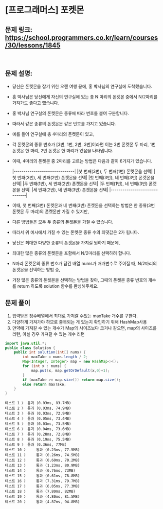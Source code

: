 # [프로그래머스] 포켓몬

## 문제 링크: https://school.programmers.co.kr/learn/courses/30/lessons/1845

</br>

## 문제 설명:

- 당신은 폰켓몬을 잡기 위한 오랜 여행 끝에, 홍 박사님의 연구실에 도착했습니다. 
- 홍 박사님은 당신에게 자신의 연구실에 있는 총 N 마리의 폰켓몬 중에서 N/2마리를 가져가도 좋다고 했습니다.
-  홍 박사님 연구실의 폰켓몬은 종류에 따라 번호를 붙여 구분합니다. 
- 따라서 같은 종류의 폰켓몬은 같은 번호를 가지고 있습니다. 
- 예를 들어 연구실에 총 4마리의 폰켓몬이 있고, 
- 각 폰켓몬의 종류 번호가 [3번, 1번, 2번, 3번]이라면 이는 3번 폰켓몬 두 마리, 1번 폰켓몬 한 마리, 2번 폰켓몬 한 마리가 있음을 나타냅니다. 
- 이때, 4마리의 폰켓몬 중 2마리를 고르는 방법은 다음과 같이 6가지가 있습니다.

  |-------------------------------|
  |첫 번째(3번), 두 번째(1번) 폰켓몬을 선택|
  |첫 번째(3번), 세 번째(2번) 폰켓몬을 선택|
  |첫 번째(3번), 네 번째(3번) 폰켓몬을 선택|
  |두 번째(1번), 세 번째(2번) 폰켓몬을 선택|
  |두 번째(1번), 네 번째(3번) 폰켓몬을 선택|
  |세 번째(2번), 네 번째(3번) 폰켓몬을 선택|
  |-------------------------------| 
- 이때, 첫 번째(3번) 폰켓몬과 네 번째(3번) 폰켓몬을 선택하는 방법은 한 종류(3번 폰켓몬 두 마리)의 폰켓몬만 가질 수 있지만, 
- 다른 방법들은 모두 두 종류의 폰켓몬을 가질 수 있습니다. 
- 따라서 위 예시에서 가질 수 있는 폰켓몬 종류 수의 최댓값은 2가 됩니다. 
- 당신은 최대한 다양한 종류의 폰켓몬을 가지길 원하기 때문에,
- 최대한 많은 종류의 폰켓몬을 포함해서 N/2마리를 선택하려 합니다. 
- N마리 폰켓몬의 종류 번호가 담긴 배열 nums가 매개변수로 주어질 때, N/2마리의 폰켓몬을 선택하는 방법 중, 
- 가장 많은 종류의 폰켓몬을 선택하는 방법을 찾아, 그때의 폰켓몬 종류 번호의 개수를 return 하도록 solution 함수를 완성해주세요.


## 문제 풀이
1. 입력받은 정수배열에서 최대로 가져갈 수있는 maxTake 개수를 구한다.
2. 다양하게 가져가야 하므로 중복되는 게 있는지 확인하기 위해 HashMap사용
3. 만약에 가져갈 수 있는 개수가 Map의 사이즈보다 크거나 같으면, map의 사이즈를 리턴, 아닐 경우 가져갈 수 있는 개수 리턴
```java
import java.util.*;
public class Solution {
    public int solution(int[] nums) {
        int maxTake = nums.length / 2;
        Map<Integer, Integer> map = new HashMap<>();
        for (int x : nums) {
            map.put(x, map.getOrDefault(x,0)+1);
        }
        if (maxTake >= map.size()) return map.size();
        else return maxTake;
    }
}
```
```
테스트 1 〉	통과 (0.03ms, 83.7MB)
테스트 2 〉	통과 (0.03ms, 74.9MB)
테스트 3 〉	통과 (0.03ms, 72.9MB)
테스트 4 〉	통과 (0.05ms, 73.4MB)
테스트 5 〉	통과 (0.03ms, 73.5MB)
테스트 6 〉	통과 (0.04ms, 73.6MB)
테스트 7 〉	통과 (0.28ms, 72.8MB)
테스트 8 〉	통과 (0.19ms, 75.5MB)
테스트 9 〉	통과 (0.36ms, 77MB)
테스트 10 〉	통과 (0.23ms, 77.5MB)
테스트 11 〉	통과 (0.26ms, 74.5MB)
테스트 12 〉	통과 (0.60ms, 70.2MB)
테스트 13 〉	통과 (1.23ms, 80.9MB)
테스트 14 〉	통과 (0.76ms, 73MB)
테스트 15 〉	통과 (0.61ms, 78.8MB)
테스트 16 〉	통과 (7.31ms, 79.7MB)
테스트 17 〉	통과 (6.05ms, 77.3MB)
테스트 18 〉	통과 (7.80ms, 82MB)
테스트 19 〉	통과 (4.80ms, 81.5MB)
테스트 20 〉	통과 (4.87ms, 94.8MB)
```